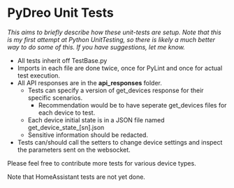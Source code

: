 # PyDreo Unit Tests

*This aims to briefly describe how these unit-tests are setup. Note that this is my first attempt at Python UnitTesting, so there is likely a much better way to do some of this. If you have suggestions, let me know.*

- All tests inherit off TestBase.py
- Imports in each file are done twice, once for PyLint and once for actual test execution.
- All API responses are in the **api_responses** folder.
    - Tests can specify a version of get_devices response for their specific scenarios. 
        - Recommendation would be to have seperate get_devices files for each device to test.
    - Each device initial state is in a JSON file named get_device_state_[sn].json
    - Sensitive information should be redacted.
- Tests can/should call the setters to change device settings and inspect the parameters sent on the websocket.

Please feel free to contribute more tests for various device types.

Note that HomeAssistant tests are not yet done.